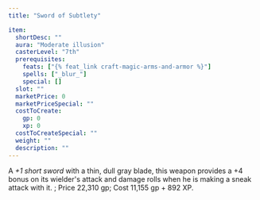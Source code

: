 ```yaml
---
title: "Sword of Subtlety"

item:
  shortDesc: ""
  aura: "Moderate illusion"
  casterLevel: "7th"
  prerequisites:
    feats: ["{% feat_link craft-magic-arms-and-armor %}"]
    spells: ["_blur_"]
    special: []
  slot: ""
  marketPrice: 0
  marketPriceSpecial: ""
  costToCreate:
    gp: 0
    xp: 0
  costToCreateSpecial: ""
  weight: ""
  description: ""
---
```

A _+1 short sword_ with a thin, dull gray blade, this weapon provides a +4 bonus on its wielder's attack and damage rolls when he is making a sneak attack with it.
; Price 22,310 gp; Cost 11,155 gp + 892 XP.

